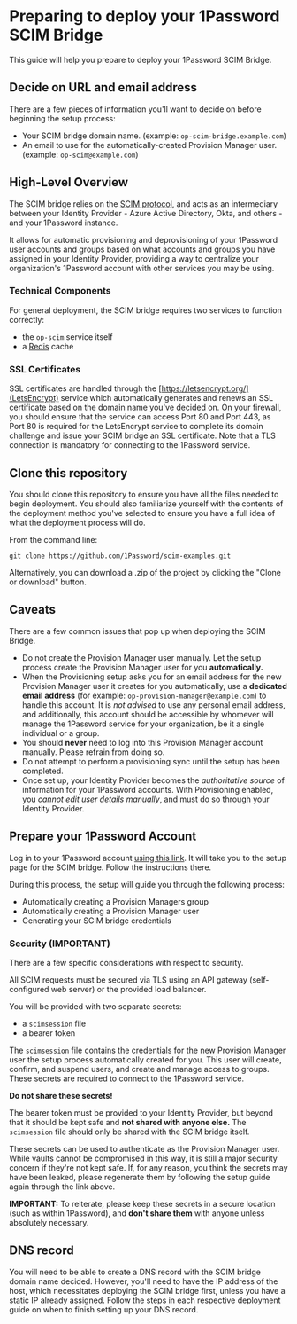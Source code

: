 # Preparing to deploy your 1Password SCIM Bridge

This guide will help you prepare to deploy your 1Password SCIM Bridge.

## Decide on URL and email address

There are a few pieces of information you'll want to decide on before beginning the setup process:

* Your SCIM bridge domain name. (example: `op-scim-bridge.example.com`)
* An email to use for the automatically-created Provision Manager user. (example: `op-scim@example.com`)


## High-Level Overview

The SCIM bridge relies on the [SCIM protocol](http://www.simplecloud.info/), and acts as an intermediary between your Identity Provider - Azure Active Directory, Okta, and others - and your 1Password instance.

It allows for automatic provisioning and deprovisioning of your 1Password user accounts and groups based on what accounts and groups you have assigned in your Identity Provider, providing a way to centralize your organization's 1Password account with other services you may be using.


### Technical Components

For general deployment, the SCIM bridge requires two services to function correctly:

* the `op-scim` service itself
* a [Redis](https://redis.io/) cache


### SSL Certificates

SSL certificates are handled through the [https://letsencrypt.org/](LetsEncrypt) service which automatically generates and renews an SSL certificate based on the domain name you've decided on. On your firewall, you should ensure that the service can access Port 80 and Port 443, as Port 80 is required for the LetsEncrypt service to complete its domain challenge and issue your SCIM bridge an SSL certificate. Note that a TLS connection is mandatory for connecting to the 1Password service.


## Clone this repository

You should clone this repository to ensure you have all the files needed to begin deployment. You should also familiarize yourself with the contents of the deployment method you've selected to ensure you have a full idea of what the deployment process will do.

From the command line:

```
git clone https://github.com/1Password/scim-examples.git
```

Alternatively, you can download a .zip of the project by clicking the "Clone or download" button.


## Caveats

There are a few common issues that pop up when deploying the SCIM Bridge.

* Do not create the Provision Manager user manually. Let the setup process create the Provision Manager user for you **automatically.**
* When the Provisioning setup asks you for an email address for the new Provision Manager user it creates for you automatically, use a **dedicated email address** (for example: `op-provision-manager@example.com`) to handle this account. It is _not advised_ to use any personal email address, and additionally, this account should be accessible by whomever will manage the 1Password service for your organization, be it a single individual or a group.
* You should **never** need to log into this Provision Manager account manually. Please refrain from doing so.
* Do not attempt to perform a provisioning sync until the setup has been completed.
* Once set up, your Identity Provider becomes the _authoritative source_ of information for your 1Password accounts. With Provisioning enabled, you _cannot edit user details manually_, and must do so through your Identity Provider.


## Prepare your 1Password Account

Log in to your 1Password account [using this link](https://start.1password.com/settings/provisioning/setup). It will take you to the setup page for the SCIM bridge. Follow the instructions there.

During this process, the setup will guide you through the following process:

* Automatically creating a Provision Managers group
* Automatically creating a Provision Manager user
* Generating your SCIM bridge credentials


### Security (IMPORTANT)

There are a few specific considerations with respect to security.

All SCIM requests must be secured via TLS using an API gateway (self-configured web server) or the provided load balancer.

You will be provided with two separate secrets:

* a `scimsession` file
* a bearer token

The `scimsession` file contains the credentials for the new Provision Manager user the setup process automatically created for you. This user will create, confirm, and suspend users, and create and manage access to groups. These secrets are required to connect to the 1Password service.

**Do not share these secrets!**

The bearer token must be provided to your Identity Provider, but beyond that it should be kept safe and **not shared with anyone else.** The `scimsession` file should only be shared with the SCIM bridge itself.

These secrets can be used to authenticate as the Provision Manager user. While vaults cannot be compromised in this way, it is still a major security concern if they're not kept safe. If, for any reason, you think the secrets may have been leaked, please regenerate them by following the setup guide again through the link above.

**IMPORTANT:** To reiterate, please keep these secrets in a secure location (such as within 1Password), and **don't share them** with anyone unless absolutely necessary.


## DNS record

You will need to be able to create a DNS record with the SCIM bridge domain name decided. However, you'll need to have the IP address of the host, which necessitates deploying the SCIM bridge first, unless you have a static IP already assigned. Follow the steps in each respective deployment guide on when to finish setting up your DNS record.
